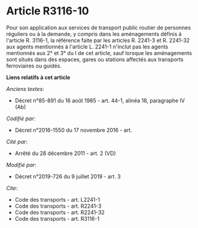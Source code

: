 # Article R3116-10

Pour son application aux services de transport public routier de personnes réguliers ou à la demande, y compris dans les
aménagements définis à l'article R. 3116-1, la référence faite par les articles R. 2241-3 et R. 2241-32 aux agents mentionnés
à l'article L. 2241-1 n'inclut pas les agents mentionnés aux 2° et 3° du I de cet article, sauf lorsque les aménagements sont
situés dans des espaces, gares ou stations affectés aux transports ferroviaires ou guidés.

**Liens relatifs à cet article**

_Anciens textes_:

  - Décret n°85-891 du 16 août 1985 - art. 44-1, alinéa 18, paragraphe IV  (Ab)

_Codifié par_:

  - Décret n°2016-1550 du 17 novembre 2016 - art.

_Cité par_:

  - Arrêté du 28 décembre 2011 - art. 2 (VD)

_Modifié par_:

  - Décret n°2019-726 du 9 juillet 2019 - art. 3

_Cite_:

  - Code des transports - art. L2241-1
  - Code des transports - art. R2241-3
  - Code des transports - art. R2241-32
  - Code des transports - art. R3116-1

